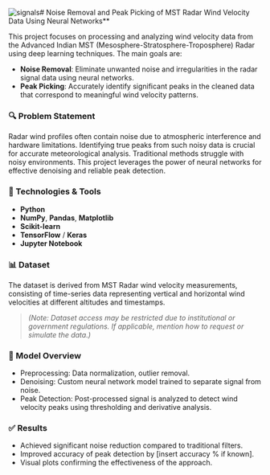 ![signals](https://github.com/user-attachments/assets/9bf25796-8e19-4214-a361-1a2823c3c3f1)# Noise Removal and Peak Picking of MST Radar Wind Velocity Data Using Neural Networks**

This project focuses on processing and analyzing wind velocity data from the Advanced Indian MST (Mesosphere-Stratosphere-Troposphere) Radar using deep learning techniques. The main goals are:

* **Noise Removal**: Eliminate unwanted noise and irregularities in the radar signal data using neural networks.
* **Peak Picking**: Accurately identify significant peaks in the cleaned data that correspond to meaningful wind velocity patterns.

### 🔍 Problem Statement

Radar wind profiles often contain noise due to atmospheric interference and hardware limitations. Identifying true peaks from such noisy data is crucial for accurate meteorological analysis. Traditional methods struggle with noisy environments. This project leverages the power of neural networks for effective denoising and reliable peak detection.

### 🧠 Technologies & Tools

* **Python**
* **NumPy**, **Pandas**, **Matplotlib**
* **Scikit-learn**
* **TensorFlow** / **Keras**
* **Jupyter Notebook**

### 📊 Dataset

The dataset is derived from MST Radar wind velocity measurements, consisting of time-series data representing vertical and horizontal wind velocities at different altitudes and timestamps.

> *(Note: Dataset access may be restricted due to institutional or government regulations. If applicable, mention how to request or simulate the data.)*

### 🧪 Model Overview

* Preprocessing: Data normalization, outlier removal.
* Denoising: Custom neural network model trained to separate signal from noise.
* Peak Detection: Post-processed signal is analyzed to detect wind velocity peaks using thresholding and derivative analysis.

### ✅ Results

* Achieved significant noise reduction compared to traditional filters.
* Improved accuracy of peak detection by \[insert accuracy % if known].
* Visual plots confirming the effectiveness of the approach.





